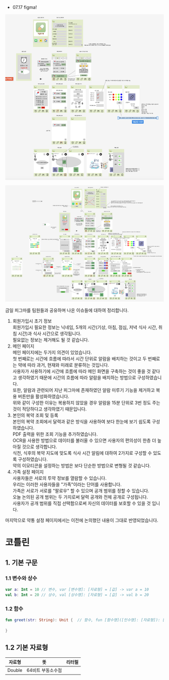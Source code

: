 - 07.17 figma!

![figma](./figma(rev.1).png)

![figma](./figma(rev.2).PNG)

금일 피그마를 팀원들과 공유하며 나온 이슈들에 대하여 정리합니다.  
1. 회원가입시 초기 정보  
회원가입시 필요한 정보는 닉네임, 5개의 시간(기상, 아침, 점심, 저녁 식사 시간, 취침 시간)과 식사 시간으로 생각됩니다.  
필요없는 정보는 제거해도 될 것 같습니다.  
2. 메인 페이지  
메인 페이지에는 두가지 의견이 있었습니다.  
첫 번째로는 시간에 흐름에 따라서 시간 단위로 알람을 배치하는 것이고 두 번째로는 약에 따라 과거, 현재와 미래로 분류하는 것입니다.  
사용자가 사용하기에 시간에 흐름에 따라 메인 화면을 구축하는 것이 좋을 것 같다고 생각하였기 때문에 시간의 흐름에 따라 알람을 배치하는 방법으로 구성하였습니다.  
또한, 알람과 관련되어 지난 피그마에 존재하였던 알람 미루기 기능을 제거하고 복용 버튼만을 활성화하였습니다.  
위와 같이 구성한 이유는 복용하지 않았을 경우 알람을 15분 단위로 3번 정도 주는 것이 적당하다고 생각하였기 때문입니다.  
3. 본인의 복약 조회 및 등록  
본인의 복약 조회에서 달력과 같은 방식을 사용하여 보다 한눈에 보기 쉽도록 구성하였습니다.  
PDF 출력을 위한 조회 기능을 추가하였습니다.  
OCR을 사용한 방법으로 데이터를 불러올 수 있으면 사용자의 편의성이 한층 더 높아질 것으로 생각합니다.  
식전, 식후의 복약 지도에 맞도록 식사 시간 알림에 대하여 2가지로 구성할 수 있도록 구성하였습니다.  
약의 이모티콘을 설정하는 방법은 보다 단순한 방법으로 변형될 것 같습니다.  
4. 가족 설정 페이지  
사용자들은 서로의 투약 정보를 열람할 수 있습니다.  
우리는 이러한 사용자들을 "가족"이라는 단어를 사용합니다.  
가족은 서로가 서로를 "팔로우" 할 수 있으며 공개 범위를 정할 수 있습니다.  
오늘 논의된 공개 범위는 두 가지로써 달력 공개와 전체 공개로 구성됩니다.  
사용자가 공개 범위를 직접 선택함으로써 자신의 데이터를 보호할 수 있을 것 입니다.  

마지막으로 약통 설정 페이지에서는 이전에 논의했던 내용이 그대로 반영되었습니다.

# 코틀린  

## 1. 기본 구문  
### 1.1  변수와 상수  
```kotlin
var a: Int = 10 // 변수, var [변수명]: [자료형] = [값] -> var a = 10
val b: Int = 20 // 상수, val [상수명]: [자료형] = [값] -> val b = 20
```  
### 1.2 함수
```kotlin
fun greet(str: String): Unit {  // 함수, fun [함수명]([인수명]: [자료형]): [반환자료형] {

}
```

## 1.2 기본 자료형
|자료형|뜻|리터럴|
|------|--------------|---|
|Double|64비트 부동소수점||


